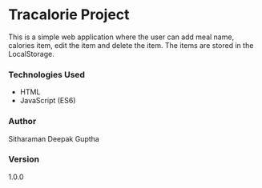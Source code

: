 # Tracalorie Project
This is a simple web application where the user can add meal name, calories item, edit the item and delete the item. The items are stored in the LocalStorage. 

### Technologies Used
* HTML
* JavaScript (ES6)

### Author
Sitharaman Deepak Guptha

### Version
1.0.0

